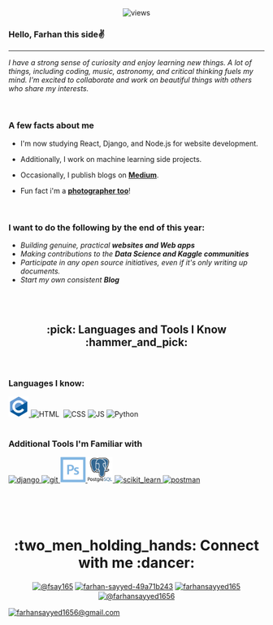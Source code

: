 <!--Headline-->
<div align="center"><img src="https://komarev.com/ghpvc/?username=farhansayyed165&style=circle&color=blue" alt="views"/></div>
<h3>Hello, Farhan this side✌</h3>
<hr/>
<p>
<em> I have a strong sense of curiosity and enjoy learning new things. A lot of things, including coding, music, astronomy, and critical thinking fuels my mind. I'm excited to collaborate and work on beautiful things with others who share my interests.</em>
</p>
<!-- https://github.com/farhansayyed165/farhansayyed165/blob/main/giphy%20(1).gif?raw=true -->
<!-- Views and Photo-->
<br>

<h3>A few facts about me</h3>

-  I'm now studying React, Django, and Node.js for website development. 

- Additionally, I work on machine learning side projects.

- Occasionally, I publish blogs on [**Medium**](https://medium.com/@farhansayyed1656).

- Fun fact i'm a [**photographer too**](https://www.instagram.com/farhansayyed165/)!

<br> 

<h3>I want to do the following by the end of this year:</h3>
<!--What I do-->

- *Building genuine, practical **websites and Web apps***
- *Making contributions to the **Data Science and Kaggle communities***
- *Participate in any open source initiatives, even if it's only writing up documents.*
- *Start my own consistent **Blog***

<!-- <p align="center"><a href="#"><img height = "360px" width="480px"alt="" src="https://github.com/farhansayyed165/farhansayyed165/blob/main/giphy%20(2).gif" /></a></p> -->

<br>
<br>





<h2 align="center">:pick: Languages and Tools I Know :hammer_and_pick:</h2>     



<br>

<!--What I know-->
<h3 align="left">Languages I know:</h3>
<p></p>
<p align="left"> <a href="https://www.cprogramming.com/" target="_blank" rel="noreferrer"> <img src="https://raw.githubusercontent.com/devicons/devicon/master/icons/c/c-original.svg" alt="c" width="40" height="40"/> </a>
<img alt="HTML" height="50" width="50" src="https://cdn.jsdelivr.net/gh/devicons/devicon/icons/html5/html5-original-wordmark.svg" />&nbsp;
<img alt="CSS" height="50" width="50" src="https://cdn.jsdelivr.net/gh/devicons/devicon/icons/css3/css3-original-wordmark.svg" />
 <img alt="JS" height="50" width="50" src="https://cdn.jsdelivr.net/gh/devicons/devicon/icons/javascript/javascript-original.svg" />      
<img alt="Python" height="50" width="50" src="https://cdn.jsdelivr.net/gh/devicons/devicon/icons/python/python-original.svg" />

<br>
<br>
 
 <h3 align="left"> Additional Tools I'm Familiar with</h3>
 <p align="left"> <a href="https://www.djangoproject.com/" target="_blank" rel="noreferrer"> <img src="https://cdn.worldvectorlogo.com/logos/django.svg" alt="django" width="50" height="50"/> </a>   <a href="https://git-scm.com/" target="_blank" rel="noreferrer"> <img src="https://www.vectorlogo.zone/logos/git-scm/git-scm-icon.svg" alt="git" width="50" height="50"/> </a>   <a href="https://www.photoshop.com/en" target="_blank" rel="noreferrer"> <img src="https://raw.githubusercontent.com/devicons/devicon/master/icons/photoshop/photoshop-line.svg" alt="photoshop" width="50" height="50"/> </a>   <a href="https://www.postgresql.org" target="_blank" rel="noreferrer"> <img src="https://raw.githubusercontent.com/devicons/devicon/master/icons/postgresql/postgresql-original-wordmark.svg" alt="postgresql" width="50" height="50"/> </a>  </a> <a href="https://scikit-learn.org/" target="_blank" rel="noreferrer"> <img src="https://upload.wikimedia.org/wikipedia/commons/0/05/Scikit_learn_logo_small.svg" alt="scikit_learn" width="60" height="60"/>   <a href="https://postman.com" target="_blank" rel="noreferrer"> <img src="https://www.vectorlogo.zone/logos/getpostman/getpostman-icon.svg" alt="postman" width="50" height="50" margin="100px"/> </a> </p>
 
<br>
<br>
<br>
<!--Connect With me-->
<h1 align="center">:two_men_holding_hands: Connect with me :dancer:</h1>
<p align="center">
<a href="https://twitter.com/@fsay165" target="blank"><img align="center" padding = 200px margin-100px src="https://raw.githubusercontent.com/rahuldkjain/github-profile-readme-generator/master/src/images/icons/Social/twitter.svg" alt="@fsay165" height="70" width="90" /></a>
<a href="https://linkedin.com/in/farhan-sayyed-49a71b243" target="blank"><img align="center" src="https://raw.githubusercontent.com/rahuldkjain/github-profile-readme-generator/master/src/images/icons/Social/linked-in-alt.svg" alt="farhan-sayyed-49a71b243" height="70" width="90" /></a>
<a href="https://instagram.com/farhansayyed165" target="blank"><img align="center" src="https://raw.githubusercontent.com/rahuldkjain/github-profile-readme-generator/master/src/images/icons/Social/instagram.svg" alt="farhansayyed165" height="70" width="90" /></a>
<a href="https://medium.com/@farhansayyed1656" target="blank"><img align="center" src="https://raw.githubusercontent.com/rahuldkjain/github-profile-readme-generator/master/src/images/icons/Social/medium.svg" alt="@farhansayyed1656" height="70" width="90" margin=100px/></a>
</p>
<a href="mailto: farhansayyed1656@gmail.com" target="blank"><img align="center" src="https://raw.githubusercontent.com/gilbarbara/logos/main/logos/google-gmail.svg" alt="farhansayyed1656@gmail.com" height="70" width="90" margin=100px/></a>
</p>

<!--Github Stats--> 
<!-- <a href="https://github.com/anuraghazra/github-readme-stats"><img align="center" src="https://github-readme-stats.vercel.app/api?username=farhansayyed165&show_icons=true&include_all_commits=true&theme=buefy&hide_border=true" alt="Farhan's github stats" /></a> -->


